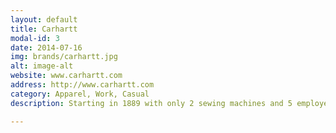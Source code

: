 ```yaml
---
layout: default
title: Carhartt
modal-id: 3
date: 2014-07-16
img: brands/carhartt.jpg
alt: image-alt
website: www.carhartt.com
address: http://www.carhartt.com
category: Apparel, Work, Casual
description: Starting in 1889 with only 2 sewing machines and 5 employees, Hamilton Carhartt established Hamilton Carhartt & Company. Under the motto “Honest value for an honest dollar,” the Carhartt union-made bib overall was created, and with it an ideal garment for workers. Carhartt now employs 2,300 American workers, more than 1,000 UFCW union members. Their “Made in the USA” line is inspired by American workers and is built in four factories in Kentucky and Tennessee. We stock Carhartt work and casual apparel, including shirts, jeans, coats, overalls, and accessories.

---
```

